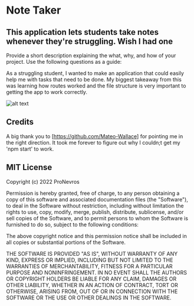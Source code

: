 # Note Taker

## This application lets students take notes whenever they're struggling. Wish I had one

Provide a short description explaining the what, why, and how of your project. Use the following questions as a guide:

As a struggling student, I wanted to make an application that could easily help me with tasks that need to be done. My biggest takeaway from this was learning how routes worked and the file structure is very important to getting the app to work correctly.

![alt text](assets/images/screenshot.png)

## Credits

A big thank you to [https://github.com/Mateo-Wallace] for pointing me in the right direction. It took me forever to figure out why I couldn;t get my 'npm start' to work. 

## MIT License

Copyright (c) 2022 ProNevros

Permission is hereby granted, free of charge, to any person obtaining a copy
of this software and associated documentation files (the "Software"), to deal
in the Software without restriction, including without limitation the rights
to use, copy, modify, merge, publish, distribute, sublicense, and/or sell
copies of the Software, and to permit persons to whom the Software is
furnished to do so, subject to the following conditions:

The above copyright notice and this permission notice shall be included in all
copies or substantial portions of the Software.

THE SOFTWARE IS PROVIDED "AS IS", WITHOUT WARRANTY OF ANY KIND, EXPRESS OR
IMPLIED, INCLUDING BUT NOT LIMITED TO THE WARRANTIES OF MERCHANTABILITY,
FITNESS FOR A PARTICULAR PURPOSE AND NONINFRINGEMENT. IN NO EVENT SHALL THE
AUTHORS OR COPYRIGHT HOLDERS BE LIABLE FOR ANY CLAIM, DAMAGES OR OTHER
LIABILITY, WHETHER IN AN ACTION OF CONTRACT, TORT OR OTHERWISE, ARISING FROM,
OUT OF OR IN CONNECTION WITH THE SOFTWARE OR THE USE OR OTHER DEALINGS IN THE
SOFTWARE.